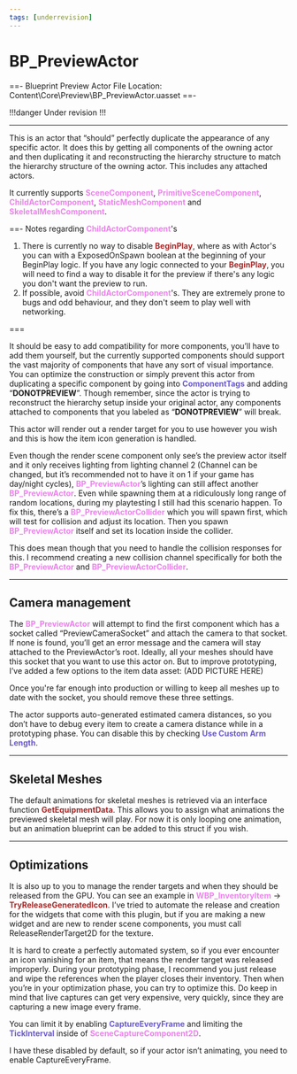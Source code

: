 ```yaml
---
tags: [underrevision]
---
```


# BP_PreviewActor

==- Blueprint Preview Actor
File Location: Content\Core\Preview\BP_PreviewActor.uasset
==-

!!!danger
Under revision
!!!

---

This is an actor that “should” perfectly duplicate the appearance of any specific actor.
It does this by getting all components of the owning actor and then duplicating it and reconstructing the hierarchy structure to match the hierarchy structure of the owning actor. This includes any attached actors.

It currently supports <span style="color:violet">**SceneComponent**</span>, <span style="color:violet">**PrimitiveSceneComponent**</span>, <span style="color:violet">**ChildActorComponent**</span>, <span style="color:violet">**StaticMeshComponent**</span> and <span style="color:violet">**SkeletalMeshComponent**</span>.

==- Notes regarding <span style="color:violet">**ChildActorComponent**</span>'s

1. There is currently no way to disable <span style="color:brown">**BeginPlay**</span>, where as with Actor's you can with a ExposedOnSpawn boolean at the beginning of your BeginPlay logic. If you have any logic connected to your <span style="color:brown">**BeginPlay**</span>, you will need to find a way to disable it for the preview if there's any logic you don't want the preview to run.
2. If possible, avoid <span style="color:violet">**ChildActorComponent**</span>'s. They are extremely prone to bugs and odd behaviour, and they don't seem to play well with networking.

===

It should be easy to add compatibility for more components, you’ll have to add them yourself, but the currently supported components should support the vast majority of components that have any sort of visual importance.
You can optimize the construction or simply prevent this actor from duplicating a specific component by going into <span style="color:slateblue">**ComponentTags**</span> and adding “**DONOTPREVIEW**”.
Though remember, since the actor is trying to reconstruct the hierarchy setup inside your original actor, any components attached to components that you labeled as “**DONOTPREVIEW**” will break.

This actor will render out a render target for you to use however you wish and this is how the item icon generation is handled.

Even though the render scene component only see’s the preview actor itself and it only receives lighting from lighting channel 2 (Channel can be changed, but it’s recommended not to have it on 1 if your game has day/night cycles), <span style="color:violet">**BP_PreviewActor**</span>’s lighting can still affect another <span style="color:violet">**BP_PreviewActor**</span>.
Even while spawning them at a ridiculously long range of random locations, during my playtesting I still had this scenario happen.
To fix this, there’s a <span style="color:violet">**BP_PreviewActorCollider**</span> which you will spawn first, which will test for collision and adjust its location. Then you spawn <span style="color:violet">**BP_PreviewActor**</span> itself and set its location inside the collider.

This does mean though that you need to handle the collision responses for this. I recommend creating a new collision channel specifically for both the <span style="color:violet">**BP_PreviewActor**</span> and <span style="color:violet">**BP_PreviewActorCollider**</span>.

---
## Camera management
The <span style="color:violet">**BP_PreviewActor**</span> will attempt to find the first component which has a socket called “PreviewCameraSocket” and attach the camera to that socket. If none is found, you’ll get an error message and the camera will stay attached to the PreviewActor’s root.
Ideally, all your meshes should have this socket that you want to use this actor on. But to improve prototyping, I’ve added a few options to the item data asset:
(ADD PICTURE HERE)

Once you're far enough into production or willing to keep all meshes up to date with the socket, you should remove these three settings.

The actor supports auto-generated estimated camera distances, so you don’t have to debug every item to create a camera distance while in a prototyping phase. You can disable this by checking <span style="color:slateblue">**Use Custom Arm Length**</span>.

---
## Skeletal Meshes
The default animations for skeletal meshes is retrieved via an interface function <span style="color:brown">**GetEquipmentData**</span>. This allows you to assign what animations the previewed skeletal mesh will play. For now it is only looping one animation, but an animation blueprint can be added to this struct if you wish.

---
## Optimizations
It is also up to you to manage the render targets and when they should be released from the GPU. You can see an example in <span style="color:violet">**WBP_InventoryItem**</span> -> <span style="color:brown">**TryReleaseGeneratedIcon**</span>. I’ve tried to automate the release and creation for the widgets that come with this plugin, but if you are making a new widget and are new to render scene components, you must call ReleaseRenderTarget2D for the texture.

It is hard to create a perfectly automated system, so if you ever encounter an icon vanishing for an item, that means the render target was released improperly. During your prototyping phase, I recommend you just release and wipe the references when the player closes their inventory. Then when you’re in your optimization phase, you can try to optimize this.
Do keep in mind that live captures can get very expensive, very quickly, since they are capturing a new image every frame.

You can limit it by enabling <span style="color:slateblue">**CaptureEveryFrame**</span> and limiting the <span style="color:slateblue">**TickInterval**</span> inside of <span style="color:violet">**SceneCaptureComponent2D**</span>.

I have these disabled by default, so if your actor isn’t animating, you need to enable CaptureEveryFrame.
